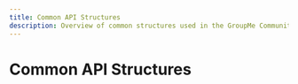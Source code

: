 ```yaml
---
title: Common API Structures
description: Overview of common structures used in the GroupMe Community API.
---
```


# Common API Structures
